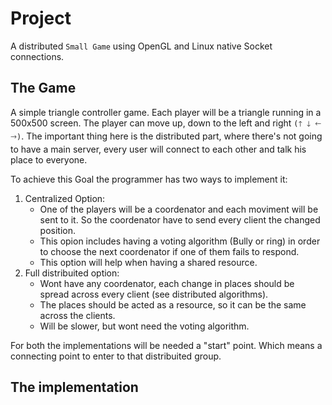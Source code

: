 # Project

A distributed `Small Game` using OpenGL and Linux native Socket connections.

## The Game

A simple triangle controller game. Each player will be a triangle running in a 500x500 screen. The player can move up, down to the left and right `(🡑 🡓 🡐 🡒)`. The important thing here is the distributed part, where there's not going to have a main server, every user will connect to each other and talk his place to everyone.

To achieve this Goal the programmer has two ways to implement it:
1. Centralized Option:
    - One of the players will be a coordenator and each moviment will be sent to it. So the coordenator have to send every client the changed position.
    - This opion includes having a voting algorithm (Bully or ring) in order to choose the next coordenator if one of them fails to respond.
    - This option will help when having a shared resource.
1. Full distribuited option:
    - Wont have any coordenator, each change in places should be spread across every client (see distributed algorithms).
    - The places should be acted as a resource, so it can be the same across the clients.
    - Will be slower, but wont need the voting algorithm.

For both the implementations will be needed a "start" point. Which means a connecting point to enter to that distribuited group.


## The implementation

